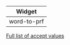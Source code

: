 | Widget      |
| ----------- |
| word-to-prf |

[Full list of accept values](https://git.corp.adobe.com/dc/dc-hosted#parameters)

